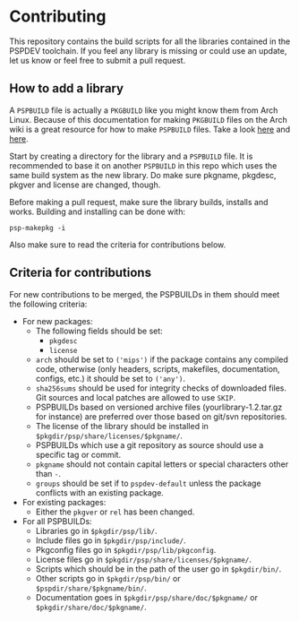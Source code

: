 # Contributing

This repository contains the build scripts for all the libraries contained in the PSPDEV toolchain. If you feel any library is missing or could use an update, let us know or feel free to submit a pull request.

## How to add a library

A ``PSPBUILD`` file is actually a ``PKGBUILD`` like you might know them from Arch Linux. Because of this documentation for making ``PKGBUILD`` files on the Arch wiki is a great resource for how to make ``PSPBUILD`` files. Take a look [here](https://wiki.archlinux.org/title/Creating_packages) and [here](https://wiki.archlinux.org/title/PKGBUILD).

Start by creating a directory for the library and a ``PSPBUILD`` file. It is recommended to base it on another ``PSPBUILD`` in this repo which uses the same build system as the new library. Do make sure pkgname, pkgdesc, pkgver and license are changed, though.

Before making a pull request, make sure the library builds, installs and works. Building and installing can be done with:

```
psp-makepkg -i
```

Also make sure to read the criteria for contributions below.

## Criteria for contributions

For new contributions to be merged, the PSPBUILDs in them should meet the following criteria:

- For new packages:
  - The following fields should be set:
    - ``pkgdesc``
    - ``license``
  - ``arch`` should be set to ``('mips')`` if the package contains any compiled code, otherwise (only headers, scripts, makefiles, documentation, configs, etc.) it should be set to ``('any')``.
  - ``sha256sums`` should be used for integrity checks of downloaded files. Git sources and local patches are allowed to use ``SKIP``.
  - PSPBUILDs based on versioned archive files (yourlibrary-1.2.tar.gz for instance) are preferred over those based on git/svn repositories.
  - The license of the library should be installed in ``$pkgdir/psp/share/licenses/$pkgname/``.
  - PSPBUILDs which use a git repository as source should use a specific tag or commit.
  - ``pkgname`` should not contain capital letters or special characters other than ``-``.
  - ``groups`` should be set if to ``pspdev-default`` unless the package conflicts with an existing package.
- For existing packages:
  - Either the ``pkgver`` or ``rel`` has been changed.
- For all PSPBUILDs:
  - Libraries go in ``$pkgdir/psp/lib/``.
  - Include files go in ``$pkgdir/psp/include/``.
  - Pkgconfig files go in ``$pkgdir/psp/lib/pkgconfig``.
  - License files go in ``$pkgdir/psp/share/licenses/$pkgname/``.
  - Scripts which should be in the path of the user go in ``$pkgdir/bin/``.
  - Other scripts go in ``$pkgdir/psp/bin/`` or ``$pspdir/share/$pkgname/bin/``.
  - Documentation goes in ``$pkgdir/psp/share/doc/$pkgname/`` or ``$pkgdir/share/doc/$pkgname/``.
